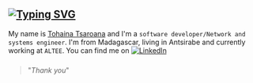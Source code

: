 
## [![Typing SVG](https://readme-typing-svg.demolab.com?font=Fira+Code&size=23&pause=500&color=7827F7&width=435&lines=Hi+there!%F0%9F%91%8B)](https://git.io/typing-svg)

My name is [Tohaina Tsaroana](https://github.com/tohainatsaroana) and I'm a `software developer/Network and systems engineer`. I'm from Madagascar, living in Antsirabe and currently working at `ALTEE`. You can find me on [![LinkedIn][3.2]][3]

<!-- <img  src="./developer.gif" height="290px" align="center" /> -->


<!-- links to social media icons -->

<!-- icons with padding -->

[2.1]: http://i.imgur.com/0o48UoR.png (github icon with padding)

<!-- icons without padding -->

[2.2]: http://i.imgur.com/9I6NRUm.png (github icon without padding)
[3.2]: https://raw.githubusercontent.com/MartinHeinz/MartinHeinz/master/linkedin-3-16.png (LinkedIn icon without padding)


<!-- links to your social media accounts -->

[2]: https://github.com/tohainatsaroana
[3]: https://www.linkedin.com/in/tohainatsaroana/
###
> "*Thank you*"
